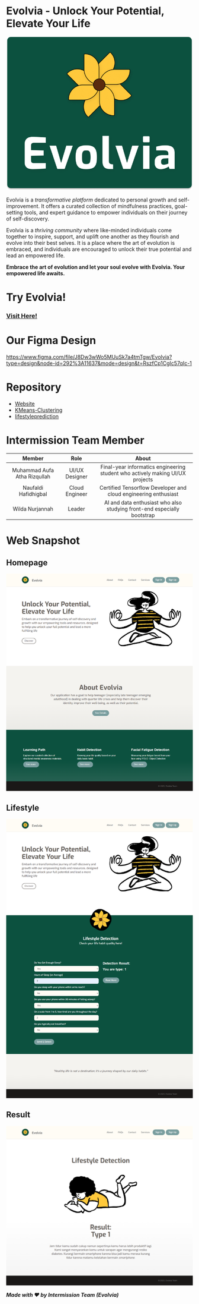 # Evolvia - Unlock Your Potential, Elevate Your Life

![Evolvia Logo](https://github.com/Evolvia-Garuda-Hacks/.github/blob/main/Evolvia%20-%20Logo%20-%20Center%20Text.png?raw=true)

Evolvia is a *transformative platform* dedicated to personal growth and self-improvement. It offers a curated collection of mindfulness practices, goal-setting tools, and expert guidance to empower individuals on their journey of self-discovery. 

Evolvia is a *thriving community* where like-minded individuals come together to inspire, support, and uplift one another as they flourish and evolve into their best selves. It is a place where the art of evolution is embraced, and individuals are encouraged to unlock their true potential and lead an empowered life.


**Embrace the art of evolution and let your soul evolve with Evolvia. 
Your empowered life awaits.**

# Try Evolvia!
### [Visit Here!](https://evolvia.site)

# Our Figma Design
https://www.figma.com/file/J8Dw3wWo5MUuSk7a4tmTgw/Evolvia?type=design&node-id=292%3A11637&mode=design&t=RszfCp1CgIc57qIc-1

# Repository
- [Website](https://github.com/Evolvia-Garuda-Hacks/Website)
- [KMeans-Clustering](https://github.com/Evolvia-Garuda-Hacks/KMeans-Clustering)
- [lifestyleprediction](https://github.com/Evolvia-Garuda-Hacks/lifestyleprediction)

# Intermission Team Member

|            Member           | Role |        About        |                                                   
| :-------------------------: | :--------: | :----------------: | 
|Muhammad Aufa Atha Rizqullah   | UI/UX Designer |  Final-year informatics engineering student who actively making UI/UX projects | 
|      Naufaldi Hafidhigbal     | Cloud Engineer |  Certified Tensorflow Developer and cloud engineering enthusiast  |
|     Wilda Nurjannah    | Leader | AI and data enthusiast who also studying front-end especially bootstrap |

# Web Snapshot

## Homepage
![Homepage](https://github.com/Evolvia-Garuda-Hacks/.github/blob/main/evolvia_home.png?raw=true)

## Lifestyle
![Lifestyle](https://github.com/Evolvia-Garuda-Hacks/.github/blob/main/evolvia_lifestyleprediction.png?raw=true)

## Result
![Lifestyle](https://github.com/Evolvia-Garuda-Hacks/.github/blob/main/evolvia_result.png?raw=true)

***Made with ❤️ by Intermission Team (Evolvia)***
